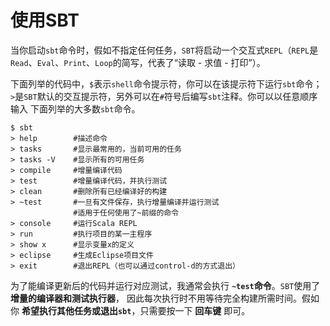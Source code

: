 使用SBT
===============================================================
当你启动`sbt`命令时，假如不指定任何任务，`SBT`将启动一个交互式`REPL`（`REPL`是
`Read`、`Eval`、`Print`、`Loop`的简写，代表了“读取 - 求值 - 打印”）。

下面列举的代码中，`$`表示`shell`命令提示符，你可以在该提示符下运行`sbt`命令；
`>`是`SBT`默认的交互提示符，另外可以在`#`符号后编写`sbt`注释。你可以以任意顺序输入
下面列举的大多数`sbt`命令。
```shell
$ sbt
> help        #描述命令
> tasks       #显示最常用的，当前可用的任务
> tasks -V    #显示所有的可用任务
> compile     #增量编译代码
> test        #增量编译代码，并执行测试
> clean       #删除所有已经编译好的构建
> ~test       #一旦有文件保存，执行增量编译并运行测试
              #适用于任何使用了~前缀的命令
> console     #运行Scala REPL
> run         #执行项目的某一主程序
> show x      #显示变量x的定义
> eclipse     #生成Eclipse项目文件
> exit        #退出REPL（也可以通过control-d的方式退出）
```
为了能编译更新后的代码并运行对应测试，我通常会执行 **`~test`命令**。`SBT`使用了 **增量的编译器和测试执行器**，
因此每次执行时不用等待完全构建所需时间。假如你 **希望执行其他任务或退出`sbt`**，只需要按一下 **回车键** 即可。
